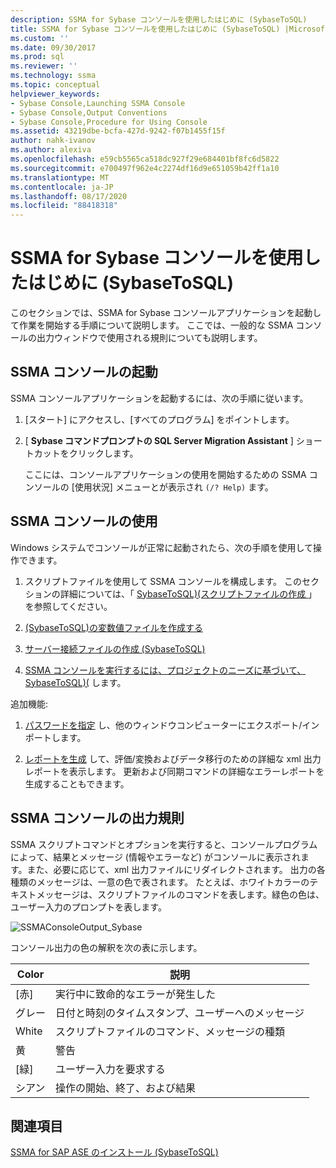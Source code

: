 ```yaml
---
description: SSMA for Sybase コンソールを使用したはじめに (SybaseToSQL)
title: SSMA for Sybase コンソールを使用したはじめに (SybaseToSQL) |Microsoft Docs
ms.custom: ''
ms.date: 09/30/2017
ms.prod: sql
ms.reviewer: ''
ms.technology: ssma
ms.topic: conceptual
helpviewer_keywords:
- Sybase Console,Launching SSMA Console
- Sybase Console,Output Conventions
- Sybase Console,Procedure for Using Console
ms.assetid: 43219dbe-bcfa-427d-9242-f07b1455f15f
author: nahk-ivanov
ms.author: alexiva
ms.openlocfilehash: e59cb5565ca518dc927f29e684401bf8fc6d5822
ms.sourcegitcommit: e700497f962e4c2274df16d9e651059b42ff1a10
ms.translationtype: MT
ms.contentlocale: ja-JP
ms.lasthandoff: 08/17/2020
ms.locfileid: "88418318"
---
```

# <a name="getting-started-with-the-ssma-for-sybase-console-sybasetosql"></a>SSMA for Sybase コンソールを使用したはじめに (SybaseToSQL)
このセクションでは、SSMA for Sybase コンソールアプリケーションを起動して作業を開始する手順について説明します。 ここでは、一般的な SSMA コンソールの出力ウィンドウで使用される規則についても説明します。  
  
## <a name="launching-the-ssma-console"></a>SSMA コンソールの起動  
SSMA コンソールアプリケーションを起動するには、次の手順に従います。  
  
1.  [スタート] にアクセスし、[すべてのプログラム] をポイントします。  
  
2.  [ **Sybase コマンドプロンプトの SQL Server Migration Assistant** ] ショートカットをクリックします。  
  
    ここには、コンソールアプリケーションの使用を開始するための SSMA コンソールの [使用状況] メニューとが表示され `(/? Help)` ます。  
  
## <a name="using-the-ssma-console"></a>SSMA コンソールの使用  
Windows システムでコンソールが正常に起動されたら、次の手順を使用して操作できます。  
  
1.  スクリプトファイルを使用して SSMA コンソールを構成します。 このセクションの詳細については、「 [SybaseToSQL&#41;&#40;スクリプトファイルの作成 ](../../ssma/sybase/creating-script-files-sybasetosql.md)」を参照してください。  
  
2.  [&#40;SybaseToSQL&#41;の変数値ファイルを作成する ](../../ssma/sybase/creating-variable-value-files-sybasetosql.md)  
  
3.  [サーバー接続ファイルの作成 &#40;SybaseToSQL&#41;](../../ssma/sybase/creating-the-server-connection-files-sybasetosql.md)  
  
4.  [SSMA コンソールを実行するには、プロジェクトのニーズに基づいて、SybaseToSQL&#41;&#40;](../../ssma/sybase/executing-the-ssma-console-sybasetosql.md) します。 
  
追加機能:  
  
1.  [パスワードを指定](managing-passwords-sybasetosql.md) し、他のウィンドウコンピューターにエクスポート/インポートします。  
  
2.  [レポートを生成](generating-reports-sybasetosql.md) して、評価/変換およびデータ移行のための詳細な xml 出力レポートを表示します。 更新および同期コマンドの詳細なエラーレポートを生成することもできます。  
  
## <a name="ssma-console-output-conventions"></a>SSMA コンソールの出力規則  
SSMA スクリプトコマンドとオプションを実行すると、コンソールプログラムによって、結果とメッセージ (情報やエラーなど) がコンソールに表示されます。また、必要に応じて、xml 出力ファイルにリダイレクトされます。 出力の各種類のメッセージは、一意の色で表されます。 たとえば、ホワイトカラーのテキストメッセージは、スクリプトファイルのコマンドを表します。緑色の色は、ユーザー入力のプロンプトを表します。  
  
![SSMAConsoleOutput_Sybase](../../ssma/sybase/media/ssmaconsoleoutput_sybase.JPG "SSMAConsoleOutput_Sybase")  
  
コンソール出力の色の解釈を次の表に示します。  
  
|Color|説明|  
|---------|---------------|  
|[赤]|実行中に致命的なエラーが発生した|  
|グレー|日付と時刻のタイムスタンプ、ユーザーへのメッセージ|  
|White|スクリプトファイルのコマンド、メッセージの種類|  
|黄|警告|  
|[緑]|ユーザー入力を要求する|  
|シアン|操作の開始、終了、および結果|  
  
## <a name="see-also"></a>関連項目  
[SSMA for SAP ASE のインストール &#40;SybaseToSQL&#41;](../../ssma/sybase/installing-ssma-for-sybase-sybasetosql.md)  
